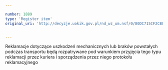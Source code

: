 ```yaml
---

number: 1889
type: 'Register item'
original_uri: 'http://decyzje.uokik.gov.pl/nd_wz_um.nsf/0/80DC715CF2CB8DE4C125770A0022BBC0?OpenDocument'


---
```


Reklamacje dotyczące uszkodzeń mechanicznych lub braków powstałych podczas transportu będą rozpatrywane pod warunkiem przyjęcia tego typu reklamacji przez kuriera i sporządzenia przez niego protokołu reklamacyjnego
